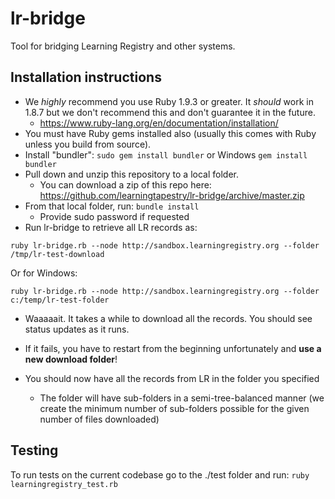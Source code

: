 # lr-bridge
Tool for bridging Learning Registry and other systems.

## Installation instructions
* We *highly* recommend you use Ruby 1.9.3 or greater. It *should* work in 1.8.7 but we don't recommend this and don't guarantee it in the future.
  * https://www.ruby-lang.org/en/documentation/installation/
* You must have Ruby gems installed also (usually this comes with Ruby unless you build from source).
* Install "bundler": `sudo gem install bundler` or Windows `gem install bundler`
* Pull down and unzip this repository to a local folder.
  * You can download a zip of this repo here: https://github.com/learningtapestry/lr-bridge/archive/master.zip
* From that local folder, run: `bundle install`
  * Provide sudo password if requested
* Run lr-bridge to retrieve all LR records as:
```
ruby lr-bridge.rb --node http://sandbox.learningregistry.org --folder /tmp/lr-test-download
```
Or for Windows:
```
ruby lr-bridge.rb --node http://sandbox.learningregistry.org --folder c:/temp/lr-test-folder
```
  * Waaaaait. It takes a while to download all the records. You should see status updates as it runs.
  * If it fails, you have to restart from the beginning unfortunately and **use a new download folder**!

* You should now have all the records from LR in the folder you specified
  * The folder will have sub-folders in a semi-tree-balanced manner (we create the minimum number of sub-folders possible for the given number of files downloaded)

## Testing
To run tests on the current codebase go to the ./test folder and run:
`ruby learningregistry_test.rb`
